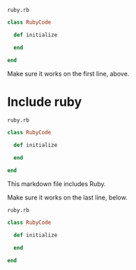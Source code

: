 <code>ruby.rb</code>
```ruby
class RubyCode

  def initialize

  end

end
```

Make sure it works on the first line, above.

# Include ruby

<code>ruby.rb</code>
```ruby
class RubyCode

  def initialize

  end

end
```

This markdown file includes Ruby.

Make sure it works on the last line, below.

<code>ruby.rb</code>
```ruby
class RubyCode

  def initialize

  end

end
```
